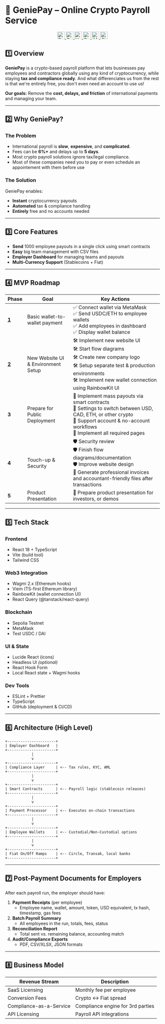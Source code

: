 # 💼 GeniePay – Online Crypto Payroll Service

<p align="center">
  <a href="#">
    <img src="https://img.shields.io/badge/Built%20with-Wagmi-purple" alt="Built with Wagmi/Viem" height="24">
    <img src="https://img.shields.io/badge/Powered%20by-Ethereum-3c3c3d" alt="Powered by Ethereum" height="24">
    <img src="https://img.shields.io/badge/Smart%20Contracts-Hardhat-yellow" alt="Hardhat" height="24">
    <img src="https://img.shields.io/badge/Frontend-React-blue" alt="React" height="24">
    <img src="https://img.shields.io/badge/Web3%20Wallet-MetaMask-f6851b" alt="MetaMask" height="24">
    <img src="https://img.shields.io/badge/Network-Sepolia%20Testnet-5c4ee5" alt="Ethereum Testnet" height="24">
  </a>
</p>

## 1️⃣ Overview

**GeniePay** is a crypto-based payroll platform that lets businesses pay employees and contractors globally using any kind of cryptocurrency, while staying **tax and compliance ready**. And what differenciates us from the rest is that we're entirely free, you don't even need an account to use us!  

**Our goals:** Remove the **cost, delays, and friction** of international payments and managing your team.  

---

## 2️⃣ Why GeniePay?

### **The Problem**
- International payroll is **slow**, **expensive**, and **complicated**.
- Fees can be **6%+** and delays up to **5 days**.
- Most crypto payroll solutions ignore tax/legal compliance.
- Most of these companies need you to pay or even schedule an appointement with them before use

### **The Solution**
GeniePay enables:
- **Instant** cryptocurrency payouts
- **Automated** tax & compliance handling
- **Entirely** free and no accounts needed
  
---

## 3️⃣ Core Features

- **Send** 1000 employee payouts in a single click using smart contracts
- **Easy** big team management with CSV files
- **Employer Dashboard** for managing teams and payouts
- **Multi-Currency Support** (Stablecoins + Fiat)

---

## 4️⃣ MVP Roadmap

| Phase | Goal | Key Actions |
|-------|------|-------------|
| [**1**](https://www.youtube.com/watch?v=w4mI5J88Kbg) | Basic wallet-to-wallet payment | ✅ Connect wallet via MetaMask<br>✅ Send USDC/ETH to employee wallets<br>✅ Add employees in dashboard<br>✅ Display wallet balance |
| [**2**](https://www.youtube.com/watch?v=w4mI5J88Kbg) | New Website UI & Environment Setup | 🛠️ Implement new website UI<br>🛠️ Start flow diagrams<br>🛠️ Create new company logo<br>🛠️ Setup separate test & production environments<br>🛠️ Implement new wallet connection using RainbowKit UI |
| **3** | Prepare for Public Deployment | 🔄 Implement mass payouts via smart contracts<br>🔄 Settings to switch between USD, CAD, ETH, or other crypto<br>🔄 Support account & no-account workflows<br>🔄 Implement all required pages |
| **4** | Touch-up & Security | 🛡 Security review<br>🛡 Finish flow diagrams/documentation<br>🛡 Improve website design <br>🧾 Generate professional invoices and accountant-friendly files after transactions |
| **5** | Product Presentation | 📄 Prepare product presentation for investors, or demos |

---

## 5️⃣ Tech Stack

### **Frontend**
- React 18 + TypeScript
- Vite (build tool)
- Tailwind CSS

### **Web3 Integration**
- Wagmi 2.x (Ethereum hooks)
- Viem (TS-first Ethereum library)
- RainbowKit (wallet connection UI)
- React Query (@tanstack/react-query)

### **Blockchain**
- Sepolia Testnet
- MetaMask
- Test USDC / DAI

### **UI & State**
- Lucide React (icons)
- Headless UI *(optional)*
- React Hook Form
- Local React state + Wagmi hooks

### **Dev Tools**
- ESLint + Prettier
- TypeScript
- GitHub (deployment & CI/CD)

---

## 6️⃣ Architecture (High Level)
```
+----------------------+
| Employer Dashboard   |
+----------------------+
            |
            v
+----------------------+
| Compliance Layer     | <-- Tax rules, KYC, AML
+----------------------+
            |
            v
+----------------------+
| Smart Contracts      | <-- Payroll logic (stablecoin releases)
+----------------------+
            |
            v
+----------------------+
| Payment Processor    | <-- Executes on-chain transactions
+----------------------+
            |
            v
+----------------------+
| Employee Wallets     | <-- Custodial/Non-Custodial options
+----------------------+
            |
            v
+----------------------+
| Fiat On/Off Ramps    | <-- Circle, Transak, local banks
+----------------------+
```

---

## 7️⃣ Post-Payment Documents for Employers

After each payroll run, the employer should have:
1. **Payment Receipts** (per employee)
   - Employee name, wallet, amount, token, USD equivalent, tx hash, timestamp, gas fees
2. **Batch Payroll Summary**
   - All employees in the run, totals, fees, status
3. **Reconciliation Report**
   - Total sent vs. remaining balance, accounting match
4. **Audit/Compliance Exports**
   - PDF, CSV/XLSX, JSON formats

---

## 8️⃣ Business Model

| Revenue Stream          | Description |
|-------------------------|-------------|
| SaaS Licensing          | Monthly fee per employee |
| Conversion Fees         | Crypto ↔ Fiat spread |
| Compliance-as-a-Service | Compliance engine for 3rd parties |
| API Licensing           | Payroll API integrations |

